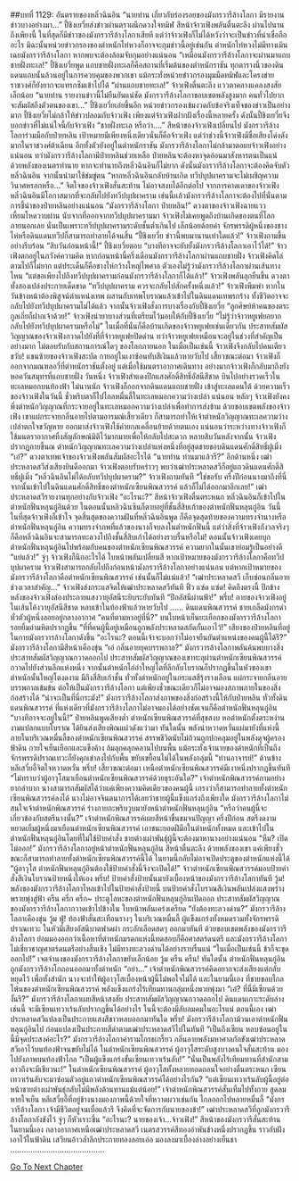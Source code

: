 ##บทที่ 1129: อันตรายของหลิ่วฉินอิน
“นายท่าน เกี่ยวกับร่องรอยของมังกรวารีล้างโลกา มีรายงานข่าวบางอย่างมา…”
ปี้ชิงเยวี่ยส่งข่าวผ่านตราผนึกดวงใจทมิฬ
สีหน้าจ้าวเฟิงพลันตื่นตะลึง ผ่านไปนานถึงเพียงนี้ ในที่สุดก็มีข่าวของมังกรวารีล้างโลกาเสียที
แต่ว่าจ้าวเฟิงก็ไม่ได้หวังว่าจะเป็นข่าวที่น่าเชื่อถืออะไร
มิฉะนั้นหน่วยข่าวกรองของตำหนักไท่หวงก็อาจจะกุมข่าวนี้อยู่เช่นกัน ตำหนักไท่หวงไม่มีทางเมินเฉยมังกรวารีล้างโลกา หากพบจะต้องล้อมจับกุมอย่างแน่นอน
“เหมือนมังกรวารีล้างโลกาจะผ่านมาแถบชายฝั่งทะเล!”
ปี้ชิงเยวี่ยพูด
แถบชายฝั่งทะเลก็คือสถานที่เริ่มต้นของตำหนักราชัน ทุกตารางนิ้วของดินแดนแถบนั้นล้วนอยู่ในการควบคุมของพวกเขา แม้กระทั่งหน่วยข่าวกรองมุมมืดทมิฬและโครงข่ายราชวงศ์ก็ยังยากจะแทรกซึมเข้าไปได้
“ผ่านแถบชายทะเล!”
จ้าวเฟิงตื่นตะลึง แววตาคลางแคลงสงสัยเล็กน้อย
“นายท่าน รายงานข่าวนี้ไม่ยืนยันแน่ชัด มังกรวารีล้างโลกาขอบเขตพลังสูงมาก คนทั่วไปยากจะสัมผัสถึงตัวตนของเขา…”
ปี้ชิงเยวี่ยเอ่ยขึ้นอีก
หน่วยข่าวกรองเข้มงวดกับข้อจริงเท็จของข่าวเป็นอย่างมาก ปี้ชิงเยวี่ยไม่กล้าให้ข่าวปลอมกับจ้าวเฟิง
เพียงแต่จ้าวเฟิงฝากฝังเรื่องนี้หลายครั้ง ดังนั้นปี้ชิงเยวี่ยจึงบอกข่าวที่ไม่แน่ใจนี้กับจ้าวเฟิง
“ชายฝั่งทะเล หรือว่า….”
สีหน้าของจ้าวเฟิงเปลี่ยนไป
มังกรวารีล้างโลการ่วมมือกับป๋ายหลิน เป้าหมายมีเพียงหนึ่งเดียวนั่นก็คือจ้าวเฟิง
แต่ว่าช่วงนี้จ้าวเฟิงมีชื่อเสียงโด่งดังมากในราชวงศ์ต้าเฉียน อีกทั้งตัวยังอยู่ในตำหนักราชัน มังกรวารีล้างโลกาไม่กล้ามาตอแยจ้าวเฟิงอย่างแน่นอน
ทว่ามังกรวารีล้างโลกามีป๋ายหลินช่วยเหลือ ป๋ายหลินจะต้องหาจุดอ่อนมาสังหารตนเป็นแน่
ด้วยพลังของเนตรทำนาย หากจะทำนายถึงหลิ่วฉินอินก็ไม่ยาก
ดังนั้นมังกรวารีล้างโลกาจะต้องคิดจับตัวหลิ่วฉินอิน จากนั้นนำมาใช้ข่มขู่ตน
“หากหลิ่วฉินอินกลับบ้านเกิด ทวีปบุปผาครามจะไม่เผชิญความวินาศหรอกหรือ…”
จิตใจของจ้าวเฟิงสั่นสะท้าน ไม่อาจสงบได้อีกต่อไป
จากการคาดเดาของจ้าวเฟิง หลิ่วฉินอินมีโอกาสมากที่จะกลับไปยังทวีปบุปผาคราม เช่นนี้เเล้วมังกรวารีล้างโลกาจะต้องไปที่นั่นตามการชี้นำของป๋ายหลินอย่างแน่นอน
“มังกรวารีล้างโลกา ป๋ายหลิน!”
ดวงตาของจ้าวเฟิงฉายแววเหี้ยมโหดวาบผ่าน
นับจากที่ออกจากทวีปบุปผาครามมา จ้าวเฟิงไม่เคยพูดถึงบ้านเกิดของตนที่โลกภายนอกเลย
นั่นเป็นเพราะทวีปบุปผาครามระดับชั้นต่ำเกินไป เล็กน้อยด้อยค่า จักรพรรดิผู้หนึ่งของชางไห่หรือดินแดนทวีปก็สามารถทำลายได้จนสิ้น
“ปี้ชิงเยวี่ย ข่าวนี้พบมานานเท่าใดแล้ว!”
จ้าวเฟิงถามขึ้นอย่างรีบร้อน
“สิบวันก่อนหน้านี้!”
ปี้ชิงเยวี่ยตอบ
“บางทีอาจจะยับยั้งมังกรวารีล้างโลกาเอาไว้ได้!”
จ้าวเฟิงตกอยู่ในภวังค์ความคิด
หากก่อนหน้านี้ครึ่งเดือนมังกรวารีล้างโลกาผ่านแถบชายฝั่ง จ้าวเฟิงคิดไล่ตามไปก็ไม่ยาก
แต่ประเด็นก็คือชางไห่กว้างใหญ่ไพศาล ตัวเองไม่รู้ว่ามังกรวารีล้างโลกาผ่านเส้นทางไหน
“แต่ขอเพียงไปถึงทวีปบุปผาครามก่อนมังกรวารีล้างโลกาก็ได้แล้ว!”
จ้าวเฟิงพลันลุกยืนขึ้น ดวงตาทั้งสองเปล่งประกายเด็ดขาด
“ทวีปบุปผาคราม ควรจะกลับไปสักครั้งหนึ่งแล้ว!”
จ้าวเฟิงพึมพำ
หากในวันข้างหน้าต้องพิสูจน์ตำแหน่งเทพ ผสานกับเทพโบราณแล้วเข้าไปในดินแดนเทพรกร้าง ทั้งชีวิตอาจจะกลับไปยังทวีปบุปผาครามไม่ได้แล้ว
จากนั้นจ้าวเฟิงสั่งการบางเรื่องกับปี้ชิงเยวี่ย
“ลูกศิษย์ห้าคนของตระกูลเถี่ยก็ฝากเจ้าด้วย!”
จ้าวเฟิงนำยาบางส่วนที่เตรียมไว้มอบให้กับปี้ชิงเยวี่ย
“ไม่รู้ว่าจ้าวหยูเฟยอยากกลับไปยังทวีปบุปผาครามหรือไม่”
ในเมื่อที่นั่นก็คือบ้านเกิดของจ้าวหยูเฟยเช่นเดียวกัน
ประสาทสัมผัสวิญญาณของจ้าวเฟิงกวาดไปยังที่ที่จ้าวหยูเฟยปิดด่าน
ทว่าจ้าวหยูเฟยเหมือนจะอยู่ในช่วงที่สำคัญเป็นอย่างมาก ไม่ตอบรับกับสถานการณ์ใดๆ ของโลกภายนอก
ในเมื่อเป็นเช่นนี้ จ้าวเฟิงจึงกลับไปคนเดียว
ขวับ!
แขนซ้ายของจ้าวเฟิงสะบัด กายอยู่ในเงาซ้อนทับสีเงินแล้วหายวับไป
เสี้ยวขณะต่อมา จ้าวเฟิงก็ออกจากมณฑลอวี่ที่ตำหนักราชันตั้งอยู่
แต่เมื่อใช้มนตราอากาศเดินทาง อย่างมากจ้าวเฟิงก็กลับมาถึงยังหอควันสมุทรที่แถบชายฝั่ง
วันหนึ่ง
จ้าวเฟิงสำแดงปีกแสงศักดิ์สิทธิ์อัสนีสีชาด บินไปอย่างรวดเร็วในทะเลหมอกบนท้องฟ้า
ไม่นานนัก จ้าวเฟิงก็ออกจากดินแดนแถบชายฝั่ง เข้าสู่ทะเลแดนใต้
ด้วยความเร็วของจ้าวเฟิงในวันนี้ ชั่วพริบตาก็ไปไกลหมื่นลี้ในทะเลหมอกความว่างเปล่า
แน่นอน หลักๆ จ้าวเฟิงยังคงพึ่งตำหนักวิญญาณที่กระจายอยู่ในทะเลหมอกความว่างเปล่าเพื่อทำการส่งข้าม
ด้วยขอบเขตพลังของจ้าวเฟิง เขาแผ่กระจายกลิ่นอายไปตามอารมณ์เสี้ยวเดียว ก็สามารถทำให้เจ้าตำหนักวิญญาณทะเลความว่างเปล่าตกใจขวัญหาย ออกมาส่งจ้าวเฟิงใช้ค่ายกลเคลื่อนย้ายด้วยตนเอง
แน่นอนว่าระหว่างทางจ้าวเฟิงก็ใช้มนตราอากาศทิ้งสัญลักษณ์มิติไว้มากมายเพื่อให้กลับไปสะดวก
หลายสิบวันหลังจากนั้น
จ้าวเฟิงปรากฏกายขึ้นณ ตำหนักวิญญาณทะเลความว่างเปล่าแห่งหนึ่งที่อยู่สุดชายขอบดินแดนศักดิ์สิทธิ์ฝูเมิ่ง
“เอ๋?”
ดวงตาเทพเจ้าของจ้าวเฟิงพลันสัมผัสอะไรได้
“นายท่าน ท่านมาแล้วรึ?”
อีกด้านหนึ่ง เฒ่าประหลาดสวีส่งเสียงยินดีออกมา
จ้าวเฟิงตอบรับคร่าวๆ พบว่าเฒ่าประหลาดสวีก็อยู่แถวดินแดนศักดิ์สิทธิ์ฝูเมิ่ง
“หลิ่วฉินอินไม่ได้กลับทวีปบุปผาคราม?”
จ้าวเฟิงถามทันที
“ใช่ขอรับ ครึ่งปีก่อนนางมาถึงที่นี่ จากนั้นเข้าไปในดินแดนศักดิ์สิทธิ์ของตำหนักเซียนพิณสวรรค์ แล้วก็ไม่ได้ออกมาอีกเลย!”
เฒ่าประหลาดสวีรายงานทุกอย่างกับจ้าวเฟิง
“อะไรนะ?”
สีหน้าจ้าวเฟิงตื่นตระหนก
หลิ่วฉินอินก็เข้าไปในตำหนักฟั่นหลุนกู่อินด้วย
ในตอนนั้นหลิวฉินซินก็ตายอยู่ที่ชั้นสี่สิบเก้าของตำหนักฟั่นหลุนกู่อิน
วันนี้ ในที่สุดจ้าวเฟิงก็เข้าใจ จุดสิ้นสุดของความฝันที่หลิ่วฉินอินพูด ก็คือจุดสุดท้ายของความทรงจำนางหรือตำหนักฟั่นหลุนกู่อิน ความทรงจำภพที่แล้วของนางก็จบลงในตำหนักฟั่นนี้
แต่ว่าสิ่งที่จ้าวเฟิงกังวลจริงๆ ก็คือหลิ่วฉินอินจะสามารถทะลวงไปถึงชั้นสี่สิบเก้าได้อย่างราบรื่นหรือไม่!
ตอนนั้นจ้าวเฟิงเคยบุกตำหนักฟั่นหลุนกู่อินไปพร้อมกับคนของตำหนักเซียนพิณสวรรค์ ความยากในนั้นเขาย่อมรู้เป็นอย่างดี
“แย่แล้ว!”
จู่ๆ จ้าวเฟิงก็นึกอะไรได้ ใบหน้าพลันเปลี่ยนสี
หากเป้าหมายของมังกรวารีล้างโลกาคือทวีปบุปผาคราม จ้าวเฟิงสามารถกลับไปถึงก่อนหน้ามังกรวารีล้างโลกาอย่างแน่นอน
แต่หากเป้าหมายของมังกรวารีล้างโลกาคือตำหนักเซียนพิณสวรรค์ เช่นนั้นก็ไม่แน่แล้ว!
“เฒ่าประหลาดสวี เก็บซ่อนกลิ่นอาย ช่วงเวลาสำคัญ…”
จ้าวเฟิงส่งกระแสจิตให้เฒ่าประหลาดสวีทันที
ฟิ้ว แซ่ด แซ่ด!
คิดถึงตรงนี้ ปีกข้างหลังของจ้าวเฟิงส่องประกายแสงวายุอัสนีระยิบระยับทันที
“ปีกอัสนีผ่านฟ้า!”
พรึ่บ!
กายของจ้าวเฟิงอยู่ในเส้นโค้งวายุอัสนีสีชาด หลบเข้าในท้องฟ้าแล้วหายวับไป
……
ดินแดนพิณสวรรค์
ชายเกล็ดมังกรดำทั่วตัวผู้หนึ่งลอยอยู่กลางอากาศ
“คนที่ตามหาอยู่ที่นี่?”
บนใบหน้าเย็นยะเยือกของมังกรวารีล้างโลกา รอยยิ้มอำมหิตปรากฏขึ้น
“ที่ที่คนผู้นี้อยู่เหมือนถูกพลังประหลาดสกัดกั้นเอาไว้!”
เสียงของป๋ายหลินที่อยู่ในกายมังกรวารล้างโลกาดังขึ้น
“อะไรนะ? ตอนนี้เจ้าจะบอกว่าไม่อาจยืนยันตำแหน่งของคนผู้นี้ได้รึ?”
มังกรวารีล้างโลกามีสีหน้าเคืองขุ่น
“เอ๋ กลิ่นอายยุคบรรพกาล?”
มังกรวารล้างโลกาพลันค้นพบบางสิ่ง ประสาทสัมผัสวิญญาณกวาดออกไป
ประสาทสัมผัสวิญญาณของเขาทะลุผ่านตำหนักเซียนพิณสวรรค์ กวาดไปยังส่วนลึกแห่งหนึ่ง
จากนั้นตำหนักโอ่อ่าใหญ่โตที่ลึกลับโบราณก็ปรากฏขึ้นในหัวของเขา
ตำหนักนั้นใหญ่โตงดงาม มีถึงสี่สิบเก้าชั้น ทั่วทั้งตำหนักอยู่ในกระแสสีรุ้งรางเลือน แผ่กระจายกลิ่นอายบรรพกาลเข้มข้น
ต่อให้เป็นมังกรวารีล้างโลกา แต่เพียงชั่วขณะเดียวก็ไม่อาจมองสภาพภายในของสิ่งก่อสร้างได้
“น่าจะเป็นที่นี่กระมัง!”
มังกรวารีล้างโลกาส่งภาพของสิ่งก่อสร้างนี้ให้กับป๋ายหลิน
ทั่วทั้งดินแดนพิณสวรรค์ ที่แห่งเดียวที่มังกรวารีล้างโลกาไม่อาจมองได้อย่างชัดเจนก็คือตำหนักฟั่นหลุนกู่อิน
“บางทีอาจจะอยู่ในนี้!”
ป๋ายหลินพูดเสียงต่ำ
ตำหนักเซียนพิณสวรรค์ที่สุขสงบ หอตำหนักตั้งตระหง่าน งามแปลกแบบโบราณ ได้ยินส่งเสียงพิณแผ่วดังแว่วมา
ทันใดนั้น พลังน่าหวาดหวั่นแผ่มายังที่แห่งนี้
ภายในบริเวณหมื่นลี้ของตำหนักเซียนพิณสวรรค์ สรรพชีวิตนับไม่ถ้วนถูกปกคลุมอยู่ในพลังดุจผู้ครองฟ้าดิน กายใจเย็นเยือกและแข็งค้าง ล้มลุกคลุกคลานไปบนพื้น
แม้กระทั่งเจ้านายของตำหนักที่เป็นถึงจักรพรรดิปราณเทวะก็ยังคุกเข่าลงไปกับพื้น ขยับเขยื้อนไม่ได้ในพลังกลุ่มนี้
“ท่านอาจารย์!”
ด้านข้าง หลีเสวี่ยอี้จิตใจหวาดหวั่น
พรึ่บ!
เสี้ยวขณะต่อมา เหนือตำหนักเซียนพิณสวรรค์มีเงาหนึ่งปรากฏขึ้นทันที
“ไม่ทราบว่าผู้อาวุโสมาเยือนตำหนักเซียนพิณสวรรค์ด้วยธุระอันใด?”
เจ้าตำหนักพิณสวรรค์ถามอย่างยากลำบาก
นางสามารถสัมผัสได้ว่าแค่เพียงความคิดเดียวของคนผู้นี้ เกรงว่าก็สามารถทำลายทั้งตำหนักเซียนพิณสวรรค์ลงได้ นางไม่อาจจินตนาการได้เลยว่าชายผู้นี้แข็งแกร่งถึงเพียงใด
มังกรวารีล้างโลกาไม่สนใจเจ้าตำหนักพิณสวรรค์ ร่างกายกะพริบวูบมายังหน้าตำหนักฟั่นหลุนกู่อิน
“หรือว่าคนผู้นี้จะเกี่ยวข้องกับสตรีนางนั้น?”
เจ้าตำหนักพิณสวรรค์เผยสีหน้าขื่นขมจนปัญญา
ครึ่งปีก่อน สตรีงดงามหยาดเยิ้มผู้หนึ่งมาเยือนตำหนักเซียนพิณสวรรค์ เอาชนะยอดฝีมือในตำหนักทั้งหมด และเข้าไปในตำหนักฟั่นหลุนกู่อินโดยที่ไม่ใช้ป้ายคำสั่ง
ชายต่างเผ่าพันธุ์ผู้นี้จะต้องมาหานางอย่างแน่นอน
“หืม? เปิดไม่ออก!”
มังกรวารีล้างโลกาอยู่หน้าตำหนักฟั่นหลุนกู่อิน สีหน้าตื่นตะลึง
ด้วยพลังของเขา แค่เพียงชั่วขณะก็สามารถทำลายทั้งตำหนักเซียนพิณสวรรค์นี้ได้ ในยามนี้กลับไม่อาจเปิดประตูของตำหนักแห่งนี้ได้
“ผู้อาวุโส ตำหนักฟั่นหลุนกู่อินต้องใช้ป้ายคำสั่งนี้จึงจะเปิดได้!”
จ้าวตำหนักเซียนพิณสวรรค์มอบป้ายคำสั่งสีเงินโบราณป้ายหนึ่งให้เอง
พรึ่บ!
ป้ายคำสั่งป้ายนั้นมายังเบื้องหน้าของมังกรวารีล้างโลกาทันที
วู้ม!
พลังของมังกรวารีล้างโลกาไหลเข้าไปในป้ายคำสั่งป้ายนี้
บนป้ายคำสั่งโบราณสีเงินพลันเปล่งแสงพร่างพรายพุ่งสู่ฟ้า
ครืน ครึ่ก ครึ่ก~
ประตูโลหะของตำหนักฟั่นหลุนกู่อินเปิดออก
ประสาทสัมผัสวิญญาณของมังกรวารีล้างโลกากวาดเข้าไปข้างใน ใบหน้าพลันเคร่งเครียด
“ยังต้องทะลวงด่าน?”
มังกรวารีล้างโลกาเคืองขุ่น
วู้ม ฟู่!
ท้องฟ้าสั่นสะเทือนรางๆ ในบริเวณหมื่นลี้ ผู้แข็งแกร่งทั้งหมดรวมทั้งจักรพรรดิปราณเทวะ ในหัวมีเสียงอัสนีบาตฟาดผ่า กระอักเลือดสดๆ ออกมาทันที
ด้วยขอบเขตพลังของมังกรวารีล้างโลกา ย่อมมองออกว่าเนื้อหาที่ตำหนักมรดกแห่งนี้ทดสอบก็คือศาสตร์ดนตรี
และมังกรวารีล้างโลกาไม่เชี่ยวชาญศาตร์ดนตรีอย่างสิ้นเชิง ไม่มีทางทะลวงด่านได้อย่างราบรื่นแน่
“ในเมื่อเป็นเช่นนี้ ข้าก็จะขุดออกไป!”
เจตจำนงของมังกรวารีล้างโลกาขยับเล็กน้อย
วู้ม ครืน ครืน!
ทันใดนั้น ตำหนักฟั่นหลุนกู่อินถูกมังกรวารีล้างโกถอนออกมาทั้งตำหนัก
“อย่า…”
เจ้าตำหนักพิณสวรรค์คิดอยากจะส่งเสียงแต่กลับหยุดไว้
เพื่อทั้งสำนัก นางจะทำให้ผู้อาวุโสเบื้องหน้าผู้นี้ไม่พอใจไม่ได้
และในยามนี้เอง ที่ชายขอบไกลโพ้นของตำหนักเซียนพิณสวรรค์ พลังแข็งแกร่งไร้เทียมทานกลุ่มหนึ่งพวยพุ่งมา
“เอ๋? ที่นี่มีเซียนด้วยงั้นรึ?”
มังกรวารีล้างโลกาเผยสีหน้าสงสัย ประสาทสัมผัสวิญญาณกวาดออกไป
ดินแดนเกาะระดับล่างเช่นนี้ จะมีเซียนเทวาเร้นลับปรากฏขึ้นได้อย่างไร ในนี้จะต้องมีลับลมคมในอะไรแน่
ตอนนี้เอง เฒ่าประหลาดสวีแปลงเป็นประกายแสงสีขาวหลบออกมาทันใด
พรึ่บ!
มังกรวารีล้างโลกาม้วนเอาตำหนักฟั่นหลุนกู่อินไป ก่อนแปลงเป็นประกายสีดำตามเฒ่าประหลาดสวีไปในทันที
“เป็นถึงเซียน หลบซ่อนอยู่ในนี้มีจุดประสงค์อะไร?”
มังกรวารีล้างโลกาคำรามโกรธเกรี้ยว กลิ่นอายพลังมหาศาลกักขังเฒ่าประหลาดสวีเอาไว้บนท้องฟ้าจนขยับไม่ได้
ในตำหนักเซียนพิณสวรรค์ ผู้อาวุโสระดับสูงบางคนใจสั่นสะท้าน มองไปยังภาพบนท้องฟ้าไกล
“เป็นผู้แข็งแกร่งขั้นเซียนเทวาเร้นลับ!”
“นั่นเป็นพลังไร้เทียมทานที่สำนักสามดาวถึงจะมีเชียวนะ!”
ในตำหนักเซียนพิณสวรรค์ ผู้อาวุโสทั้งหลายทอดถอนใจอย่างตื่นตระหนก
เซียนเทวาเร้นลับจะมาซ่อนตัวอยู่แถวตำหนักเซียนพิณสวรรค์ได้อย่างไรกัน?
“แต่เซียนเทวาเร้นลับผู้นี้อยู่ต่อหน้าชายต่างเผ่าพันธุ์กลับไม่มีพลังต้านทานแม้แต่น้อย!”
เจ้าตำหนักพิณสวรรค์สั่นเทิ้มไปทั้งกาย สูดลมหายใจเย็น
หลีเสวี่ยอี้ที่อยู่ข้างนางมองภาพนี้ด้วยใจที่หวาดผวาเช่นกัน
ไกลออกไปหลายหมื่นลี้
“มังกรวารีล้างโลกา เจ้ามีชีวิตอยู่จนเบื่อแล้วรึ จึงคิดที่จะจัดการกับนายของข้า!”
เฒ่าประหลาดสวีที่ถูกมังกรวารีล้างโลกากังขังไว้ จู่ๆ ก็หัวเราะขึ้น
“อะไรนะ? นายของเจ้า…จ้าวเฟิง!”
สีหน้าของมังกรวารีสั่นสะท้าน
ในยามนี้เอง
กลางอากาศเหนือเฒ่าประหลาดสวี เนตรสวรรค์สีทองอำพันข้างหนึ่งปรากฏขึ้น ราวกับฝังเอาไว้ในฟ้าดิน เสวียนอ้าวล้ำลึกประกายทองลอยเอ่อ มองลงมาเบื้องล่างอย่างเย็นชา
……………………………………


[Go To Next Chapter]( ./367.md)